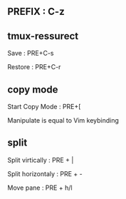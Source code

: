 ## PREFIX : C-z

## tmux-ressurect
Save : PRE+C-s

Restore : PRE+C-r

## copy mode
Start Copy Mode : PRE+[

Manipulate is equal to Vim keybinding

## split
Split virtically : PRE + |

Split horizontaly : PRE + -

Move pane : PRE + h/l